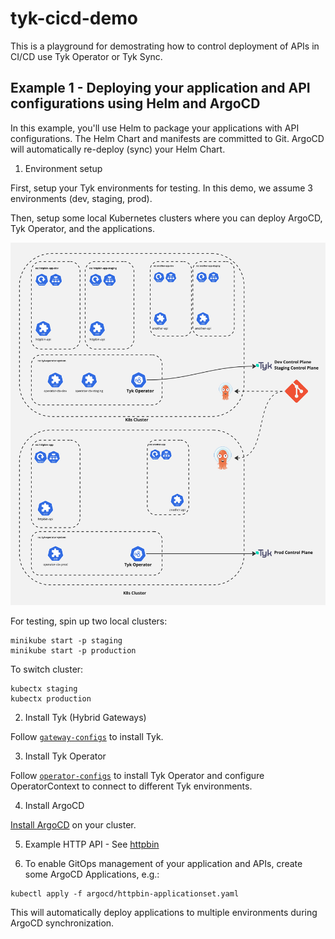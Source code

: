 # tyk-cicd-demo

This is a playground for demostrating how to control deployment of APIs in CI/CD use Tyk Operator or Tyk Sync.

## Example 1 - Deploying your application and API configurations using Helm and ArgoCD
In this example, you'll use Helm to package your applications with API configurations. The Helm Chart and manifests are committed to Git. ArgoCD will automatically re-deploy (sync) your Helm Chart.

1. Environment setup

First, setup your Tyk environments for testing. In this demo, we assume 3 environments (dev, staging, prod).

Then, setup some local Kubernetes clusters where you can deploy ArgoCD, Tyk Operator, and the applications.

![Tyk Operator Environment Setup](./images/tyk-operator-setup.jpg)

For testing, spin up two local clusters:
```
minikube start -p staging
minikube start -p production
```

To switch cluster:
```
kubectx staging
kubectx production
```

2. Install Tyk (Hybrid Gateways)

Follow [`gateway-configs`](./gateway-configs/) to install Tyk.

3. Install Tyk Operator

Follow [`operator-configs`](./operator-configs/) to install Tyk Operator and configure OperatorContext to connect to different Tyk environments.

4. Install ArgoCD

[Install ArgoCD](https://argo-cd.readthedocs.io/en/stable/getting_started/) on your cluster.

5. Example HTTP API - See [httpbin](./httpbin/)

<!--
6. Example OAS HTTP API - See [petstore](./petstore/)
-->

6. To enable GitOps management of your application and APIs, create some ArgoCD Applications, e.g.:

```
kubectl apply -f argocd/httpbin-applicationset.yaml
```

This will automatically deploy applications to multiple environments during ArgoCD synchronization.